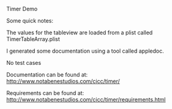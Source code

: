 Timer Demo

Some quick notes: 

The values for the tableview are loaded from a plist called TimerTableArray.plist

I generated some documentation using a tool called appledoc.

No test cases

Documentation can be found at: http://www.notabenestudios.com/cicc/timer/

Requirements can be found at: http://www.notabenestudios.com/cicc/timer/requirements.html
